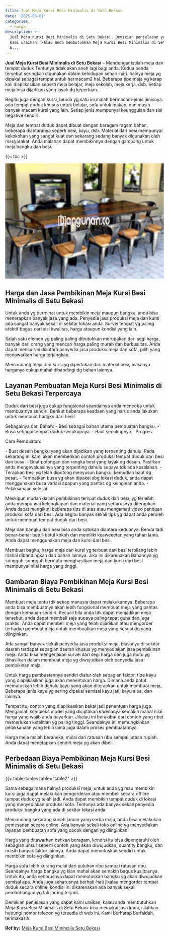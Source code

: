 ```yaml
---
title: Jual Meja Kursi Besi Minimalis di Setu Bekasi
date: '2025-06-01'
categories:
  - harga
description: >-
  Jual Meja Kursi Besi Minimalis di Setu Bekasi. Demikian penjelasan yang dapat
  kami uraikan, kalau anda membutuhkan Meja Kursi Besi Minimalis di Setu Bekasi
  b...
---
```


**Jual Meja Kursi Besi Minimalis di Setu Bekasi** – Mendengar istilah meja dan tempat duduk Tentunya tidak akan aneh lagi bagi anda. Kedua benda tersebut seringkali digunakan dalam kehidupan sehari-hari. halnya meja yg dipakai sebagai tempat untuk bermacam2 hal. Beberapa tipe meja yg kerap kali diaplikasikan seperti meja belajar, meja sekolah, meja kerja, dsb. Setiap meja bisa dijadikan yang layak dg keperluan.

Begitu juga dengan kursi, benda yg satu ini malah bermacam-jenis jenisnya. ada tempat duduk khusus untuk belajar, sofa untuk makan, dan masih banyak macam kursi yang lain. Setiap jenis mempunyai keunggulan dan sisi negative sendiri.

Meja dan tempat duduk dapat dibuat dengan beragam ragam bahan, beberapa diantaranya seperti besi, kayu, dsb. Material dari besi mempunyai kekokohan yang sangat kuat dan sekarang sedang banyak digunakan oleh masyarakat. Anda malahan dapat membikinnya dengan gampang untuk meja bangku dan besi.

{{< toc >}}

![Jual Meja Kursi Besi Minimalis di Setu Bekasi](/images/jual-meja-besi-murah09.png)

## Harga dan Jasa Pembikinan Meja Kursi Besi Minimalis di Setu Bekasi

Untuk anda yg berminat untuk membikin meja maupun bangku, anda bisa menerapkan banyak jasa yang ada. Penyedia jasa produksi meja dan kursi ada sangat banyak sekali di sekitar lokasi anda. Survei tempat yg paling efektif bagus dari sisi kwalitas, harga ataupun kondisi yang lain.

Salah satu elemen yg paling paling dibutuhkan merupakan dari segi harga, banyak dari orang yang mencari harga paling murah dan berkualitas. Anda dapat mensurvei diantara penyedia jasa produksi meja dan sofa, pilih yang menawarkan harga terjangkau.

Memandang meja dan kursi yg diperlukan dari material besi, biasanya harganya cukup mahal dibandingi dg bahan lainnya.

## Layanan Pembuatan Meja Kursi Besi Minimalis di Setu Bekasi Terpercaya

Duduk dari besi juga cukup fungsional seandainya anda mencoba untuk membuatnya sendiri. Berikut beberapa keadaan yang harus anda lakukan untuk membuat bangku dari besi!

Sebagainya dan Bahan: - Besi sebagai bahan utama pembuatan bangku. - Busa sebagai tempat duduk secukupnya. - Baut secukupnya - Progres

Cara Pembuatan:

\- Buat desain bangku yang akan dijadikan yang terpenting dahulu. Pada sekarang ini kami akan memberikan contoh produksi tempat duduk dari besi dan busa. - Buat potongan dan rangka besi yang layak dg desain. Pastikan anda mengevaluasinya yang terpenting dahulu supaya tdk ada kesalahan. - Terapkan besi yg telah dipotong menyusun bangku, kemudian baut dg pesat. - Tempatkan busa yg akan dipakai sbg lokasi duduk, anda dapat menggunakan busa variasi apapun yang pantas dg keinginan anda. - Pelaksanaan selesai.

Meskipun mudah dalam pembikinan tempat duduk dari besi, yg terlebih anda mempunyai kelengkapan dan material yang seharusnya diterapkan. Anda dapat mengikuti beberapa tips di atas atau mengamati video panduan produksi sofa dari besi. Ada begitu banyak sekali tips yg dapat anda peroleh untuk membuat tempat duduk dari besi.

Meja dan bangku dari besi bisa anda satukan diantara keduanya. Benda tadi benar-benar betul-betul kokoh dan memiliki keaweeetan yang tahan lama. Anda dapat menggunakan meja dan kursi dari besi.

Membuat begitu, harga meja dan kursi yg terbuat dari besi terbilang lebih mahal dibandingkan dari bahan lainnya. Jika ini dikarenakan Bahannya yg sungguh-sungguh bermutu menghasilkan meja dan kursi dari besi mempunyai nilai harga yang tinggi.

## Gambaran Biaya Pembikinan Meja Kursi Besi Minimalis di Setu Bekasi

Membuat meja tentu tdk setiap manusia dapat melakukannya. Beberapa anda bisa membuatnya akan lebih fungsional membuat meja yang pantas dengan kemauan sendiri. Kecuali bila anda tdk dapat menjadikan meja tersebut, anda dapat membeli saja supaya paling tepat guna dan juga praktis. Anda dapat membeli meja yang telah dijadikan atau mengorder terhadap pembuat meja untuk membuatkan meja yang sesuai dg yang diinginkan.

Ada sangat banyak sekali penyedia jasa produksi meja, biasanya di sekitar daerah terdapat sebagian daerah khusus yg menyediakan jasa pembikinan meja. Anda bisa mengerjakan survei dari segi harga dan juga mutu yg dihasilkan dalam membuat meja yg diwujudkan oleh penyedia jasa pembikinan meja.

Untuk harga pembuatannya sendiri diatur oleh sebagian faktor, tipe kayu yang diaplikasikan juga akan menentukan harga. Dimana anda patut memutuskan lebih dahulu kayu yang akan diterapkan untuk membuat meja, Beberapa jenis kayu yg sering dipakai semisal kayu jati, kayu alba, dan lainnya.

Tempat itu, contoh yang diaplikasikan bakal jadi penentuan harga juga. Mengamati kompleks model yang diciptakan karenanya semakin mahal nilai harga yang wajib anda bayarkan. Jikalau ini berakibat dari contoh yang ribet memerlukan ketelitian yg paling tinggi. Seandainya ini memungkinkan pelaksanaan yang lebih lama juga dalam proses pembuatannya.

Harga meja malah beraneka, mulai dari ratusan ribu sampai jutaan rupiah. Anda dapat menetapkan sendiri meja yg akan dibeli.

## Perbedaan Biaya Pembikinan Meja Kursi Besi Minimalis di Setu Bekasi

{{< table-tables table="table2" >}}

Sama sebagaimana halnya produksi meja, untuk anda yg mau membikin kursi juga dapat melakukan pengorderan atau membeli secara offline tempat duduk yg telah jadi. Anda dapat membikin tempat duduk di lokasi yang menyediakan produksi sofa. Tentunya ada banyak sekali penyedia produksi bangku yang ada di sekitar lokasi anda.

Memandang sekarang sudah jaman yang serba maju, anda bisa melakukan pemesanan secara online. Ada banyak sekali toko online yg menyediakan layanan pembuatan sofa yang cocok dengan yg diinginkan.

Harga yang ditawarkan bahkan beragam, kondisi itu bisa dipengaruhi oleh sebagian unsur seperti contoh yang akan diwujudkan, quantity bangku, dan masih banyak faktor lainnya. Anda dapat memutuskan sendiri untuk membikin sofa yg diinginkan.

Harga sofa lebih kurang mulai dari puluhan ribu sampai ratusan ribu. Seandainya harga bangku yg kian mahal akan semakin bagus kualitasnya. Untuk itu, anda seharusnya dapat memutuskan bangku yg akan diwujudkan semisal apa. Anda juga seharusnya berhati-hati jikalau mengorder tempat duduk secara online, kondisi ini dikarenakan ada banyak sekali pembohongan yg tak jarang terjadi.

Demikian penjelasan yang dapat kami uraikan, kalau anda membutuhkan Meja Kursi Besi Minimalis di Setu Bekasi bisa memakai jasa kami, silahkan hubungi nomor telepon yg tersedia di web ini. Kami berharap berfaidah, terimakasih.

**Ref by:** [Meja Kursi Besi Minimalis Setu Bekasi](https://id.wikipedia.org/wiki/Meja)
